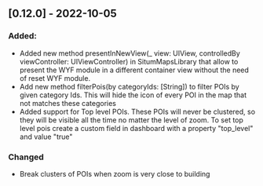 ## [0.12.0] - 2022-10-05
### Added:
- Added new method presentInNewView(_ view: UIView, controlledBy viewController: UIViewController) in SitumMapsLibrary that allow to present the WYF module in a different container view without the need of reset WYF module.
- Add new method filterPois(by categoryIds: [String]) to filter POIs by given category Ids. This will hide the icon of 
  every POI in the map that not matches these categories
- Added support for Top level POIs. These POIs will never be clustered, so they will be visible all the time no matter 
  the level of zoom. To set top level pois create a custom field in dashboard with a property "top_level" and value 
  "true"

### Changed
- Break clusters of POIs when zoom is very close to building